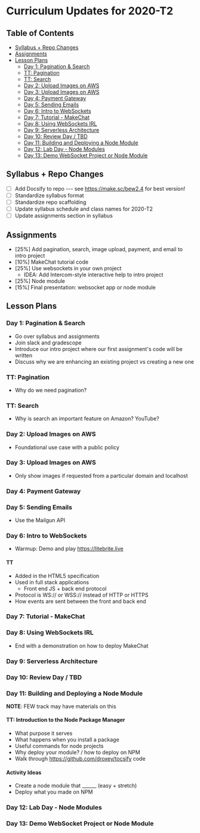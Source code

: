# Curriculum Updates for 2020-T2

<!-- omit in toc -->
## Table of Contents

- [Syllabus + Repo Changes](#syllabus--repo-changes)
- [Assignments](#assignments)
- [Lesson Plans](#lesson-plans)
  - [Day 1: Pagination & Search](#day-1-pagination--search)
  - [TT: Pagination](#tt-pagination)
  - [TT: Search](#tt-search)
  - [Day 2: Upload Images on AWS](#day-2-upload-images-on-aws)
  - [Day 3: Upload Images on AWS](#day-3-upload-images-on-aws)
  - [Day 4: Payment Gateway](#day-4-payment-gateway)
  - [Day 5: Sending Emails](#day-5-sending-emails)
  - [Day 6: Intro to WebSockets](#day-6-intro-to-websockets)
  - [Day 7: Tutorial - MakeChat](#day-7-tutorial---makechat)
  - [Day 8: Using WebSockets IRL](#day-8-using-websockets-irl)
  - [Day 9: Serverless Architecture](#day-9-serverless-architecture)
  - [Day 10: Review Day / TBD](#day-10-review-day--tbd)
  - [Day 11: Building and Deploying a Node Module](#day-11-building-and-deploying-a-node-module)
  - [Day 12: Lab Day - Node Modules](#day-12-lab-day---node-modules)
  - [Day 13: Demo WebSocket Project or Node Module](#day-13-demo-websocket-project-or-node-module)

## Syllabus + Repo Changes

- [ ] Add Docsify to repo --- see <https://make.sc/bew2.4> for best version!
- [ ] Standardize syllabus format
- [ ] Standardize repo scaffolding
- [ ] Update syllabus schedule and class names for 2020-T2
- [ ] Update assignments section in syllabus

## Assignments

- [25%] Add pagination, search, image upload, payment, and email to intro project
- [10%] MakeChat tutorial code
- [25%] Use websockets in your own project
  - IDEA: Add Intercom-style interactive help to intro project
- [25%] Node module
- [15%] Final presentation: websocket app or node module

## Lesson Plans

### Day 1: Pagination & Search

- Go over syllabus and assignments
- Join slack and gradescope
- Introduce our intro project where our first assignment's code will be written
- Discuss why we are enhancing an existing project vs creating a new one

### TT: Pagination

- Why do we need pagination?

### TT: Search

- Why is search an important feature on Amazon? YouTube?

### Day 2: Upload Images on AWS

- Foundational use case with a public policy

### Day 3: Upload Images on AWS

- Only show images if requested from a particular domain and localhost

### Day 4: Payment Gateway

### Day 5: Sending Emails

- Use the Mailgun API

### Day 6: Intro to WebSockets

- Warmup: Demo and play <https://litebrite.live>

#### TT

- Added in the HTML5 specification
- Used in full stack applications
  - Front end JS + back end protocol
- Protocol is WS:// or WSS:// instead of HTTP or HTTPS
- How events are sent between the front and back end

### Day 7: Tutorial - MakeChat

### Day 8: Using WebSockets IRL

- End with a demonstration on how to deploy MakeChat

### Day 9: Serverless Architecture

### Day 10: Review Day / TBD

### Day 11: Building and Deploying a Node Module

**NOTE**: FEW track may have materials on this

#### TT: Introduction to the Node Package Manager

- What purpose it serves
- What happens when you install a package
- Useful commands for node projects
- Why deploy your module? / how to deploy on NPM
- Walk through <https://github.com/droxey/tocsify> code

#### Activity Ideas

- Create a node module that ______ (easy + stretch)
- Deploy what you made on NPM

### Day 12: Lab Day - Node Modules

### Day 13: Demo WebSocket Project or Node Module
